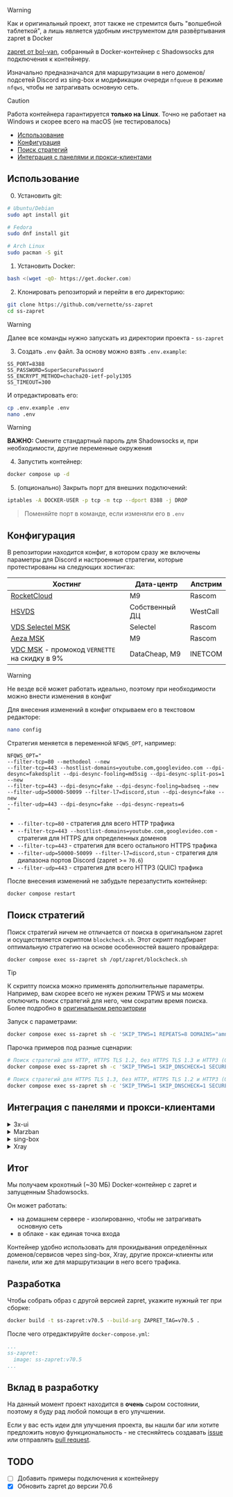 > [!WARNING]
> Как и оригинальный проект, этот также не стремится быть "волшебной таблеткой", а лишь является удобным инструментом для развёртывания zapret в Docker

[zapret от bol-van](https://github.com/bol-van/zapret), собранный в Docker-контейнер c Shadowsocks для подключения к контейнеру.

Изначально предназначался для маршрутизации в него доменов/подсетей Discord из sing-box и модификации очереди `nfqueue` в режиме `nfqws`, чтобы не затрагивать основную сеть.

> [!CAUTION]
> Работа контейнера гарантируется **только на Linux**. Точно не работает на Windows и скорее всего на macOS (не тестировалось)

- [Использование](#использование)
- [Конфигурация](#конфигурация)
- [Поиск стратегий](#поиск-стратегий)
- [Интеграция с панелями и прокси-клиентами](#интеграция-с-панелями-и-прокси-клиентами)

## Использование

0. Установить git:

```bash
# Ubuntu/Debian
sudo apt install git

# Fedora
sudo dnf install git

# Arch Linux
sudo pacman -S git
```

1. Установить Docker:

```bash
bash <(wget -qO- https://get.docker.com)
```

2. Клонировать репозиторий и перейти в его директорию:

```bash
git clone https://github.com/vernette/ss-zapret
cd ss-zapret
```

> [!WARNING]
> Далее все команды нужно запускать из директории проекта - `ss-zapret`

3. Cоздать `.env` файл. За основу можно взять `.env.example`:

```env
SS_PORT=8388
SS_PASSWORD=SuperSecurePassword
SS_ENCRYPT_METHOD=chacha20-ietf-poly1305
SS_TIMEOUT=300
```

И отредактировать его:

```bash
cp .env.example .env
nano .env
```

> [!WARNING]
> **ВАЖНО:** Смените стандартный пароль для Shadowsocks и, при необходимости, другие переменные окружения

4. Запустить контейнер:

```bash
docker compose up -d
```

5. (опционально) Закрыть порт для внешних подключений:

```bash
iptables -A DOCKER-USER -p tcp -m tcp --dport 8388 -j DROP
```

> Поменяйте порт в команде, если изменяли его в `.env`

## Конфигурация

В репозитории находится конфиг, в котором сразу же включены параметры для Discord и настроенные стратегии, которые протестированы на следующих хостингах:

| Хостинг                                                                                    | Дата-центр     | Апстрим  |
| ------------------------------------------------------------------------------------------ | -------------- | -------- |
| [RocketCloud](https://rocketcloud.ru/?affiliate_uuid=ce1874ee-4940-48b1-b37d-60e03cfada66) | M9             | Rascom   |
| [HSVDS](https://hsvds.ru/signup/?refid=20241026-9939487-843)                               | Собственный ДЦ | WestCall |
| [VDS Selectel MSK](https://vds.selectel.ru)                                                | Selectel       | Rascom   |
| [Aeza MSK](https://aeza.net/?ref=463603)                                                   | M9             | Rascom   |
| [VDC MSK](https://my.vdc.ru/?affid=191) - промокод `VERNETTE` на скидку в 9%               | DataCheap, M9  | INETCOM  |

> [!WARNING]
> Не везде всё может работать идеально, поэтому при необходимости можно внести изменения в конфиг

Для внесения изменений в конфиг открываем его в текстовом редакторе:

```bash
nano config
```

Стратегия меняется в переменной `NFQWS_OPT`, например:

```
NFQWS_OPT="
--filter-tcp=80 --methodeol --new
--filter-tcp=443 --hostlist-domains=youtube.com,googlevideo.com --dpi-desync=fakedsplit --dpi-desync-fooling=md5sig --dpi-desync-split-pos=1 --new
--filter-tcp=443 --dpi-desync=fake --dpi-desync-fooling=badseq --new
--filter-udp=50000-50099 --filter-l7=discord,stun --dpi-desync=fake --new
--filter-udp=443 --dpi-desync=fake --dpi-desync-repeats=6
"
```

- `--filter-tcp=80` - стратегия для всего HTTP трафика
- `--filter-tcp=443 --hostlist-domains=youtube.com,googlevideo.com` - стратегия для HTTPS для определенных доменов
- `--filter-tcp=443` - стратегия для всего остального HTTPS трафика
- `--filter-udp=50000-50099 --filter-l7=discord,stun` - стратегия для диапазона портов Discord (zapret >= `70.6`)
- `--filter-udp=443` - стратегия для всего HTTP3 (QUIC) трафика

После внесения изменений не забудьте перезапустить контейнер:

```bash
docker compose restart
```

## Поиск стратегий

Поиск стратегий ничем не отличается от поиска в оригинальном zapret и осуществляется скриптом `blockcheck.sh`. Этот скрипт подбирает оптимальную стратегию на основе особенностей вашего провайдера:

```bash
docker compose exec ss-zapret sh /opt/zapret/blockcheck.sh
```

> [!TIP]
> К скрипту поиска можно применять дополнительные параметры. Например, вам скорее всего не нужен режим TPWS и мы можем отключить поиск стратегий для него, чем сократим время поиска. Более подробно в [оригинальном репозитории](https://github.com/bol-van/zapret?tab=readme-ov-file#%D0%BF%D1%80%D0%BE%D0%B2%D0%B5%D1%80%D0%BA%D0%B0-%D0%BF%D1%80%D0%BE%D0%B2%D0%B0%D0%B9%D0%B4%D0%B5%D1%80%D0%B0)

Запуск с параметрами:

```bash
docker compose exec ss-zapret sh -c 'SKIP_TPWS=1 REPEATS=8 DOMAINS="amnezia.org discord.com" /opt/zapret/blockcheck.sh'
```

Парочка примеров под разные сценарии:

```bash
# Поиск стратегий для HTTP, HTTPS TLS 1.2, без HTTPS TLS 1.3 и HTTP3 (QUIC). Подходит для сайтов, которые не поддерживают TLS 1.3 (таких мало, но они есть)
docker compose exec ss-zapret sh -c 'SKIP_TPWS=1 SKIP_DNSCHECK=1 SECURE_DNS=0 IPVS=4 ENABLE_HTTP=1 ENABLE_HTTPS_TLS12=1 ENABLE_HTTPS_TLS13=0 ENABLE_HTTP3=0 REPEATS=8 PARALLEL=1 SCANLEVEL=standard BATCH=1 DOMAINS="amnezia.org discord.com" /opt/zapret/blockcheck.sh'

# Поиск стратегий для HTTPS TLS 1.3, без HTTP, HTTPS TLS 1.2 и HTTP3 (QUIC). Подходит для большинства сайтов и серверов YouTube
docker compose exec ss-zapret sh -c 'SKIP_TPWS=1 SKIP_DNSCHECK=1 SECURE_DNS=0 IPVS=4 ENABLE_HTTP=0 ENABLE_HTTPS_TLS12=0 ENABLE_HTTPS_TLS13=1 ENABLE_HTTP3=0 REPEATS=8 PARALLEL=1 SCANLEVEL=standard BATCH=1 DOMAINS="xxxxxx.googlevideo.com" /opt/zapret/blockcheck.sh'
```

## Интеграция с панелями и прокси-клиентами

<details>
  <summary>3x-ui</summary>

⚠️ Если 3x-ui запущен на хосте, а не в Docker-контейнере, то не будут работать голосовые сервера в Discord. В остальном отличий от запуска в Docker нет

### Docker, стандартный вариант

Следуем [инструкции по установке](https://github.com/MHSanaei/3x-ui?tab=readme-ov-file#install-with-docker) из оригинального репозитория 3x-ui. После этого панель будет доступна по адресу `http://ip:2053` с логином и паролем `admin:admin` (не забудьте их потом поменять).

Создаём inbound с `VLESS`, если его ещё нет.

Переходим на вкладку `Xray Configs` и добавляем outbound:

![image](https://i.imgur.com/qJ20THK.png)

⚠️ Так как по-умолчанию 3x-ui использует `network_mode: host`, то мы не можем поместить его в одну сеть с нашим контейнером и использовать имя контейнера как hostname вместо IP

Узнаём IP адрес Docker-контейнера с zapret:

```bash
docker inspect -f '{{range.NetworkSettings.Networks}}{{.IPAddress}}{{end}}' zapret-proxy
```

Выбираем протокол `Shadowsocks`, задаём тэг и заполняем параметры. В поле `Address` указываем IP из предыдущего шага:

![image](https://i.imgur.com/IY4N3AK.png)

После чего добавляем outbound кнопкой `Add Outbound`.

Переходим на вкладку `Routing Rules` и добавляем правило:

#### Для любого приходящего трафика

![image](https://i.imgur.com/dKrGz5r.png)

#### Для конкретного inbound

![image](https://i.imgur.com/xgzXhdf.png)

Добавляем правило кнопкой `Add Rule`.

После этого сохраняем настройки и перезапускаем Xray: `Save` -> `Restart Xray`

Теперь весь приходящий в панель трафик будет проходить через наш контейнер. Если требуется обрабатывать отдельные домены - изменяем правило соответствующим образом.

### Docker, интеграция с 3x-ui-aio

[3x-ui-aio](https://github.com/ampetelin/3x-ui-aio) - это проект, который запускает 3x-ui с Angie и автоматическим получением сертификатов для доменов, а также поднимает сайт "заглушку".

Клонируем оба репозитория:

```bash
git clone https://github.com/ampetelin/3x-ui-aio
git clone https://github.com/vernette/ss-zapret
```

Чтобы интегрировать наш контейнер с 3x-ui-aio, нужно внести изменения в файл `docker-compose.yml` от 3x-ui-aio:

```bash
nano 3x-ui-aio/docker-compose.yml
```

```yaml
services:
  angie:
    image: docker.angie.software/angie:latest
    container_name: angie
    volumes:
      - $PWD/angie.conf:/etc/angie/angie.conf
      - $PWD/options-ssl-angie.conf:/etc/angie/options-ssl-angie.conf
      - 3x-ui-aio-volume:/var/lib/angie/acme/
    ports:
      - "0.0.0.0:80:80"
      - "0.0.0.0:443:443"
    restart: unless-stopped
    networks:
      - 3x-ui-aio-network

  3x-ui:
    image: ghcr.io/mhsanaei/3x-ui:latest
    container_name: 3x-ui
    volumes:
      - 3x-ui-aio-volume:/etc/x-ui/
    environment:
      XRAY_VMESS_AEAD_FORCED: "false"
      X_UI_ENABLE_FAIL2BAN: "false"
    tty: true
    restart: unless-stopped
    networks:
      - 3x-ui-aio-network

  authorization-stub:
    image: ampetelin/authorization-stub
    container_name: authorization-stub
    environment:
      HOST: "0.0.0.0"
      PORT: "5000"
    restart: unless-stopped
    networks:
      - 3x-ui-aio-network

  ss-zapret:
    image: vernette/ss-zapret:latest
    container_name: zapret-proxy
    cap_add:
      - NET_ADMIN
    ports:
      - "${SS_PORT}:${SS_PORT}"
    volumes:
      - ./zapret_config:/opt/zapret/config
    environment:
      - SS_PORT=${SS_PORT}
      - SS_PASSWORD=${SS_PASSWORD}
      - SS_ENCRYPT_METHOD=${SS_ENCRYPT_METHOD}
      - SS_TIMEOUT=${SS_TIMEOUT}
    restart: unless-stopped
    networks:
      - 3x-ui-aio-network

networks:
  3x-ui-aio-network:
    name: 3x-ui-aio-network

volumes:
  3x-ui-aio-volume:
    name: 3x-ui-aio-volume
```

Тут мы добавляем `ss-zapret` в сеть `3x-ui-aio-network` и меняем название конфига zapret в `volumes`.

Создаём или копируем файл `.env`, а также копируем конфиг zapret из `ss-zapret` в директорию с `3x-ui-aio`:

```bash
cp ss-zapret/.env.example 3x-ui-aio/.env # или если он уже есть - cp ss-zapret/.env 3x-ui-aio/.env
cp ss-zapret/config 3x-ui-aio/zapret_config
```

Далее следуем инструкции из 3x-ui-aio. Когда панель будет доступна, то добавляем outbound следующим образом:

![image](https://i.imgur.com/WlLDl9d.png)

Настройка правил не отличается от инструкции выше.

</details>

<details>
  <summary>Marzban</summary>

WIP

</details>

<details>
  <summary>sing-box</summary>

Добавляем outbound в конфиг:

```json
"outbounds": [
  {
    "tag": "ss-zapret-out",
    "type": "shadowsocks",
    "server": "127.0.0.1",
    "server_port": 8388,
    "method": "chacha20-ietf-poly1305",
    "password": "SuperSecurePassword"
  }
]
```

> Обратите внимание на `server`: если контейнер и sing-box запущены на одном хосте - то указываем `127.0.0.1`, иначе указываем IP сервера или контейнера.

Добавляем нужные правила:

```json
"route": {
  "rules": [
    {
      "domain_suffix": ["amnezia.org"],
      "outbound": "ss-zapret-out"
    }
  ]
}
```

</details>

<details>
  <summary>Xray</summary>

Добавляем outbound в конфиг:

```json
"outbounds": [
  {
    "tag": "zapret",
    "protocol": "shadowsocks",
    "settings": {
      "servers": [
        {
          "address": "127.0.0.1",
          "port": 8388,
          "password": "SuperSecurePassword",
          "method": "chacha20-ietf-poly1305"
        }
      ]
    },
    "streamSettings": {
      "network": "tcp",
      "security": "none",
      "tcpSettings": {
        "header": {
          "type": "none"
        }
      }
    }
  }
]
```

> Обратите внимание на `address`: если контейнер и sing-box запущены на одном хосте - то указываем `127.0.0.1`, иначе указываем IP сервера или контейнера.

Добавляем нужные правила:

```json
"routing": {
  "rules": [
    {
      "type": "field",
      "domain": ["domain:amnezia.org"],
      "outboundTag": "zapret"
    }
  ]
}
```

</details>

## Итог

Мы получаем крохотный (~30 МБ) Docker-контейнер с zapret и запущенным Shadowsocks.

Он может работать:

- на домашнем сервере - изолированно, чтобы не затрагивать основную сеть
- в облаке - как единая точка входа

Контейнер удобно использовать для прокидывания определённых доменов/сервисов через sing-box, Xray, другие прокси-клиенты или панели, или же для маршрутизации в него всего трафика.

## Разработка

Чтобы собрать образ с другой версией zapret, укажите нужный тег при сборке:

```bash
docker build -t ss-zapret:v70.5 --build-arg ZAPRET_TAG=v70.5 .
```

После чего отредактируйте `docker-compose.yml`:

```yaml
...
ss-zapret:
  image: ss-zapret:v70.5
...
```

## Вклад в разработку

На данный момент проект находится в **очень** сыром состоянии, поэтому я буду рад любой помощи в его улучшении.

Если у вас есть идеи для улучшения проекта, вы нашли баг или хотите предложить новую функциональность - не стесняйтесь создавать [issue](https://github.com/vernette/ss-zapret/issues) или отправлять [pull request](https://github.com/vernette/ss-zapret/pulls).

## TODO

- [ ] Добавить примеры подключения к контейнеру
- [x] Обновить zapret до версии 70.6
